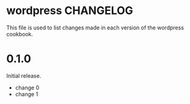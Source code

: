 # wordpress CHANGELOG

This file is used to list changes made in each version of the wordpress cookbook.

# 0.1.0

Initial release.

- change 0
- change 1

